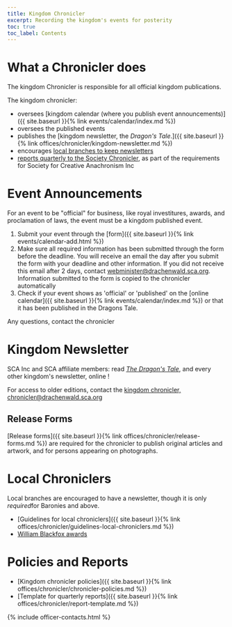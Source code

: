 ```yaml
---
title: Kingdom Chronicler
excerpt: Recording the kingdom's events for posterity
toc: true
toc_label: Contents
---
```



# What a Chronicler does

The kingdom Chronicler is responsible for all official kingdom publications.

The kingdom chronicler:

* oversees  [kingdom calendar (where you publish event announcements)]({{ site.baseurl }}{% link events/calendar/index.md %})
* oversees the published events
* publishes the [kingdom newsletter, the <em>Dragon's Tale</em>.]({{ site.baseurl }}{% link offices/chronicler/kingdom-newsletter.md %})
* encourages [local branches to keep newsletters](#local-chroniclers)
* [reports quarterly to the Society Chronicler](#policies-and-reports), as part of the requirements for Society for Creative Anachronism Inc

# Event Announcements

For an event to be "official" for business, like royal investitures,  awards,  and proclamation of laws, the event must be a kingdom published event.

1. Submit your event through the [form]({{ site.baseurl }}{% link events/calendar-add.html %})
2. Make sure all required information has been submitted through the form before the deadline. You will receive an email the day after you submit the form with your deadline and other information. If you did not receive this email after 2 days, contact webminister@drachenwald.sca.org.  Information submitted to the form is copied to the chronicler automatically
3. Check if your event shows as 'official' or 'published' on the [online calendar]({{ site.baseurl }}{% link events/calendar/index.md %}) or that it has been published in the Dragons Tale.

Any questions, contact the chronicler

# Kingdom Newsletter

SCA Inc and SCA affiliate members: read [_The Dragon's Tale_](https://sca.app.neoncrm.com/np/clients/sca/neonPage.jsp?pageId=7), and every other kingdom's newsletter, online ! 

For access to older editions, contact the [kingdom chronicler, chronicler@drachenwald.sca.org](mailto:chronicler@drachenwald.sca.org) 

## Release Forms

[Release forms]({{ site.baseurl }}{% link offices/chronicler/release-forms.md %}) are required for the chronicler to publish original articles and artwork, and for persons appearing on photographs.

# Local Chroniclers

Local branches are encouraged to have a newsletter, though it is only <em>required</em>for Baronies and above.

* [Guidelines for local chroniclers]({{ site.baseurl }}{% link offices/chronicler/guidelines-local-chroniclers.md %})
* [William Blackfox awards](https://www.sca.org/chronicler/)

# Policies and Reports

* [Kingdom chronicler policies]({{ site.baseurl }}{% link offices/chronicler/chronicler-policies.md %})
* [Template for quarterly reports]({{ site.baseurl }}{% link offices/chronicler/report-template.md %})


{% include officer-contacts.html %}